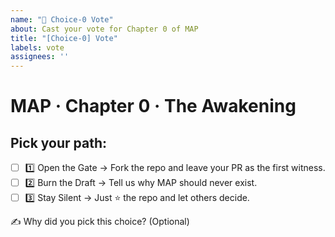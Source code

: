 ```yaml
---
name: "🌌 Choice-0 Vote"
about: Cast your vote for Chapter 0 of MAP
title: "[Choice-0] Vote"
labels: vote
assignees: ''
---
```


# MAP · Chapter 0 · The Awakening

## Pick your path:
- [ ] 1️⃣ Open the Gate → Fork the repo and leave your PR as the first witness.  
- [ ] 2️⃣ Burn the Draft → Tell us why MAP should never exist.  
- [ ] 3️⃣ Stay Silent → Just ⭐ the repo and let others decide.  

✍️ Why did you pick this choice? (Optional)
